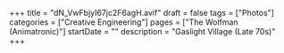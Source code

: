 +++
title = "dN_VwFbjyI67jc2F6agH.avif"
draft = false
tags = ["Photos"]
categories = ["Creative Engineering"]
pages = ["The Wolfman (Animatronic)"]
startDate = ""
description = "Gaslight Village (Late 70s)"
+++
